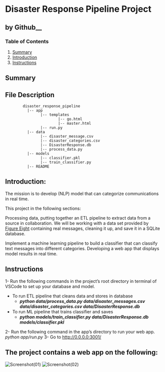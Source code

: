 
# Disaster Response Pipeline Project
## by Github__
### Table of Contents

1. [Summary](#Summary)
2. [Introduction](#Introduction)  
3. [Instructions](#Instructions) 


## Summary <a name="Summary"></a>

## File Description
~~~~~~~
        disaster_response_pipeline
          |-- app
                |-- templates
                        |-- go.html
                        |-- master.html
                |-- run.py
          |-- data
                |-- disaster_message.csv
                |-- disaster_categories.csv
                |-- DisasterResponse.db
                |-- process_data.py
          |-- models
                |-- classifier.pkl
                |-- train_classifier.py
          |-- README
~~~~~~~ 
      


## Introduction: <a name="introduction"></a>

The mission is to develop (NLP) model that can categorize communications in real time. 

This project in the following sections:

Processing data, putting together an ETL pipeline to extract data from a source in collaboration.  We will be working with a data set provided by [Figure Eight](https://www.figure-eight.com/) containing real messages, cleaning it up, and save it in a SQLite database.

Implement a machine learning pipeline to build a classifier that can classify text messages into different categories.
Developing a web app that displays model results in real time.

## Instructions <a name="instructions"></a>

1- Run the following commands in the project’s root directory in terminal of VSCode to set up your database and model.
- To run ETL pipeline that cleans data and stores in database 
    - _**python data/process_data.py data/disaster_messages.csv data/disaster_categories.csv data/DisasterResponse.db**_
- To run ML pipeline that trains classifier and saves 
    - _**python models/train_classifier.py data/DisasterResponse.db models/classifier.pkl**_

2- Run the following command in the app’s directory to run your web app. 
    _python app/run.py_ 
3- Go to http://0.0.0.0:3001/


## The project contains a web app on the following:

![Screenshot(01)](https://user-images.githubusercontent.com/103899117/170536793-df5720d2-6b48-4566-a383-fa7015cda0a7.png)
![Screenshot(02)](https://user-images.githubusercontent.com/103899117/170536796-a01e7e0e-e19d-4cc5-abb0-aadc8a1a8f99.png)
